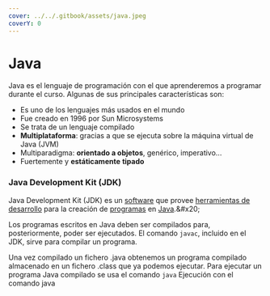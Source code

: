 ```yaml
---
cover: ../../.gitbook/assets/java.jpeg
coverY: 0
---
```


# Java

Java es el lenguaje de programación con el que aprenderemos a programar durante el curso. Algunas de sus principales características son:

* Es uno de los lenguajes más usados en el mundo​
* Fue creado en 1996 por Sun Microsystems​
* Se trata de un lenguaje compilado​
* **Multiplataforma**: gracias a que se ejecuta sobre la máquina virtual de Java (JVM)​
* Multiparadigma: **orientado a objetos**, genérico, imperativo...​
* Fuertemente y **estáticamente** **tipado**

### Java Development Kit (JDK)

Java Development Kit (JDK) es un [software](https://es.wikipedia.org/wiki/Software) que provee [herramientas de desarrollo](https://es.wikipedia.org/wiki/Kit\_de\_desarrollo\_de\_software) para la creación de [programas](https://es.wikipedia.org/wiki/Programa\_inform%C3%A1tico) en [Java](https://es.wikipedia.org/wiki/Java\_\(lenguaje\_de\_programaci%C3%B3n\)).&#x20;

Los programas escritos en Java deben ser compilados para, posteriormente, poder ser ejecutados. El comando `javac`, incluido en el JDK, sirve para compilar un programa.

Una vez compilado un fichero .java obtenemos un programa compilado almacenado en un fichero .class que ya podemos ejecutar. Para ejecutar un programa Java compilado se usa el comando  `java` Ejecución con el comando java​

